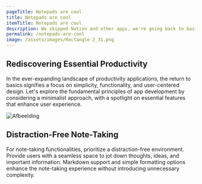 ```yaml
---
pageTitle: Notepads are cool
title: Notepads are cool
itemTitle: Notepads are cool
description: We skipped Notion and other apps, we're going back to basics.
permalink: /notepads-are-cool
image: /assets/images/Rectangle 2_31.png
---
```


## Rediscovering Essential Productivity

In the ever-expanding landscape of productivity applications, the return to basics signifies a focus on simplicity, functionality, and user-centered design. Let's explore the fundamental principles of app development by considering a minimalist approach, with a spotlight on essential features that enhance user experience.

![Afbeelding](/assets/images/Rectangle3_1.png)

## Distraction-Free Note-Taking

For note-taking functionalities, prioritize a distraction-free environment. Provide users with a seamless space to jot down thoughts, ideas, and important information. Markdown support and simple formatting options enhance the note-taking experience without introducing unnecessary complexity.